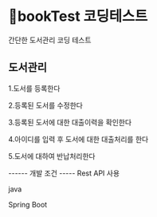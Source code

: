 # 📙bookTest 코딩테스트
간단한 도서관리 코딩 테스트

도서관리
----------


 1.도서를 등록한다
 
 2.등록된 도서를 수정한다
 
 3.등록된 도서에 대한 대출이력을 확인한다
 
 4.아이디를 입력 후 도서에 대한 대출처리를 한다
 
 5.도서에 대하여 반납처리한다



 ------ 개발 조건 -----
 Rest API 사용

 java 

 Spring Boot


 
